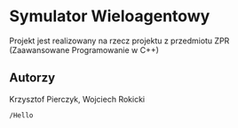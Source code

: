# Symulator Wieloagentowy
Projekt jest realizowany na rzecz projektu z przedmiotu
ZPR (Zaawansowane Programowanie w C++)

## Autorzy
Krzysztof Pierczyk, Wojciech Rokicki
```
/Hello
```